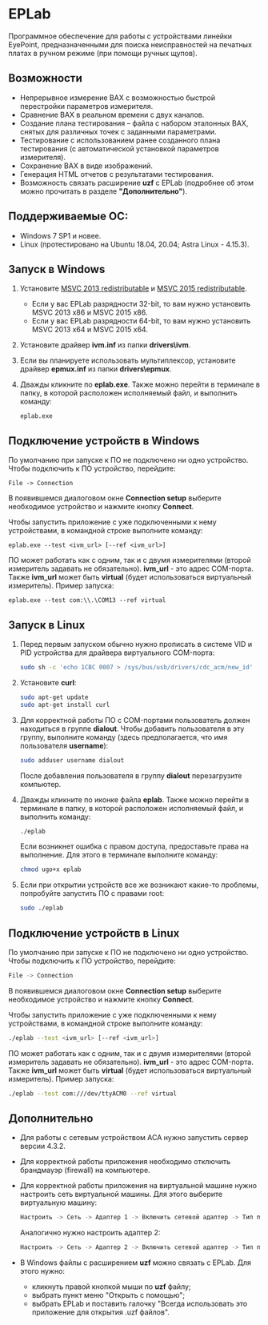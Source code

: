 # EPLab

Программное обеспечение для работы с устройствами линейки EyePoint, предназначенными для поиска неисправностей на печатных платах в ручном режиме (при помощи ручных щупов).

## Возможности

- Непрерывное измерение ВАХ с возможностью быстрой перестройки параметров измерителя.
- Сравнение ВАХ в реальном времени с двух каналов.
- Создание плана тестирования – файла с набором эталонных ВАХ, снятых для различных точек с заданными параметрами.
- Тестирование с использованием ранее созданного плана тестирования (с автоматической установкой параметров измерителя).
- Сохранение ВАХ в виде изображений.
- Генерация HTML отчетов с результатами тестирования.
- Возможность связать расширение **uzf** с EPLab (подробнее об этом можно прочитать в разделе **"Дополнительно"**).

## Поддерживаемые ОС: 

- Windows 7 SP1 и новее.
- Linux (протестировано на Ubuntu 18.04, 20.04; Astra Linux - 4.15.3).

## Запуск в Windows

1. Установите [MSVC 2013 redistributable](https://www.microsoft.com/en-us/download/details.aspx?id=40784) и [MSVC 2015 redistributable](https://www.microsoft.com/ru-ru/download/details.aspx?id=48145).

   - Если у вас EPLab разрядности 32-bit, то вам нужно установить MSVC 2013 x86 и MSVC 2015 x86.
   - Если у вас EPLab разрядности 64-bit, то вам нужно установить MSVC 2013 x64 и MSVC 2015 x64.

2. Установите драйвер **ivm.inf** из папки **drivers\ivm**.

3. Если вы планируете использовать мультиплексор, установите драйвер **epmux.inf** из папки **drivers\epmux**.

4. Дважды кликните по **eplab.exe**. Также можно перейти в терминале в папку, в которой расположен исполняемый файл, и выполнить команду:

   ```batch
   eplab.exe
   ```

## Подключение устройств в Windows

По умолчанию при запуске к ПО не подключено ни одно устройство. Чтобы подключить к ПО устройство, перейдите:

```batch
File -> Connection
```

В появившемся диалоговом окне **Connection setup** выберите необходимое устройство и нажмите кнопку **Connect**.

Чтобы запустить приложение с уже подключенными к нему устройствами, в командной строке выполните команду:

```batch
eplab.exe --test <ivm_url> [--ref <ivm_url>]
```

ПО может работать как с одним, так и с двумя измерителями (второй измеритель задавать не обязательно). **ivm_url** - это адрес COM-порта. Также **ivm_url** может быть **virtual** (будет использоваться виртуальный измеритель). Пример запуска:

```batch
eplab.exe --test com:\\.\COM13 --ref virtual
```

## Запуск в Linux

1. Перед первым запуском обычно нужно прописать в системе VID и PID устройства для драйвера виртуального COM-порта:

   ```bash
   sudo sh -c 'echo 1CBC 0007 > /sys/bus/usb/drivers/cdc_acm/new_id'
   ```

2. Установите **curl**:

   ```bash
   sudo apt-get update
   sudo apt-get install curl
   ```

3. Для корректной работы ПО с COM-портами пользователь должен находиться в группе **dialout**. Чтобы добавить пользователя в эту группу, выполните команду (здесь предполагается, что имя пользователя **username**):

   ```bash
   sudo adduser username dialout
   ```

   После добавления пользователя в группу **dialout** перезагрузите компьютер.

4. Дважды кликните по иконке файла **eplab**. Также можно перейти в терминале в папку, в которой расположен исполняемый файл, и выполнить команду:

   ```bash
   ./eplab
   ```

   Если возникнет ошибка с правом доступа, предоставьте права на выполнение. Для этого в терминале выполните команду:

   ```bash
   chmod ugo+x eplab
   ```

5. Если при открытии устройств все же возникают какие-то проблемы, попробуйте запустить ПО с правами root:

   ```bash
   sudo ./eplab
   ```

## Подключение устройств в Linux

По умолчанию при запуске к ПО не подключено ни одно устройство. Чтобы подключить к ПО устройство, перейдите:

```bash
File -> Connection
```

В появившемся диалоговом окне **Connection setup** выберите необходимое устройство и нажмите кнопку **Connect**.

Чтобы запустить приложение с уже подключенными к нему устройствами, в командной строке выполните команду:

```bash
./eplab --test <ivm_url> [--ref <ivm_url>]
```
ПО может работать как с одним, так и с двумя измерителями (второй измеритель задавать не обязательно). **ivm_url** - это адрес COM-порта. Также **ivm_url** может быть **virtual** (будет использоваться виртуальный измеритель). Пример запуска:

```bash
./eplab --test com:///dev/ttyACM0 --ref virtual
```

## Дополнительно

- Для работы с сетевым устройством АСА нужно запустить сервер версии 4.3.2.

- Для корректной работы приложения необходимо отключить брандмауэр (firewall) на компьютере.

- Для корректной работы приложения на виртуальной машине нужно настроить сеть виртуальной машины. Для этого выберите виртуальную машину:

  ```bash
  Настроить -> Сеть -> Адаптер 1 -> Включить сетевой адаптер -> Тип подключения -> Сетевой мост
  ```

  Аналогично нужно настроить адаптер 2:
  
  ```bash
  Настроить -> Сеть -> Адаптер 2 -> Включить сетевой адаптер -> Тип подключения -> NAT
  ```
  
- В Windows файлы с расширением **uzf** можно связать с EPLab. Для этого нужно:

  - кликнуть правой кнопкой мыши по **uzf** файлу;
  - выбрать пункт меню "Открыть с помощью";
  - выбрать EPLab и поставить галочку "Всегда использовать это приложение для открытия .uzf файлов".

